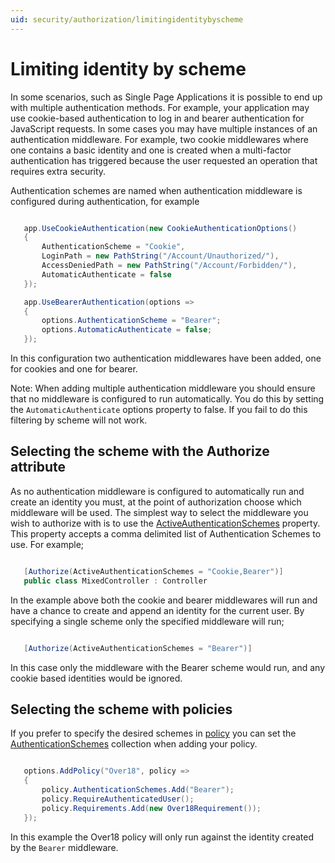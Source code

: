 ```yaml
---
uid: security/authorization/limitingidentitybyscheme
---
```

<a name=security-authorization-limiting-by-scheme></a>

  # Limiting identity by scheme

In some scenarios, such as Single Page Applications it is possible to end up with multiple authentication methods. For example, your application may use cookie-based authentication to log in and bearer authentication for JavaScript requests. In some cases you may have multiple instances of an authentication middleware. For example, two cookie middlewares where one contains a basic identity and one is created when a multi-factor authentication has triggered because the user requested an operation that requires extra security.

Authentication schemes are named when authentication middleware is configured during authentication, for example

<!-- literal_block {"ids": [], "names": [], "highlight_args": {}, "backrefs": [], "dupnames": [], "linenos": false, "classes": [], "xml:space": "preserve", "language": "c#"} -->

````c#

   app.UseCookieAuthentication(new CookieAuthenticationOptions()
   {
       AuthenticationScheme = "Cookie",
       LoginPath = new PathString("/Account/Unauthorized/"),
       AccessDeniedPath = new PathString("/Account/Forbidden/"),
       AutomaticAuthenticate = false
   });

   app.UseBearerAuthentication(options =>
   {
       options.AuthenticationScheme = "Bearer";
       options.AutomaticAuthenticate = false;
   });
   ````

In this configuration two authentication middlewares have been added, one for cookies and one for bearer.

   Note: When adding multiple authentication middleware you should ensure that no middleware is configured to run automatically. You do this by setting the `AutomaticAuthenticate` options property to false. If you fail to do this filtering by scheme will not work.

  ## Selecting the scheme with the Authorize attribute

As no authentication middleware is configured to automatically run and create an identity you must, at the point of authorization choose which middleware will be used. The simplest way to select the middleware you wish to authorize with is to use the [ActiveAuthenticationSchemes](http://docs.asp.net/projects/api/en/latest/autoapi/Microsoft/AspNetCore/Authorization/AuthorizeAttribute/index.html.md#Microsoft.AspNetCore.Authorization.AuthorizeAttribute.ActiveAuthenticationSchemes.md) property. This property accepts a comma delimited list of Authentication Schemes to use. For example;

<!-- literal_block {"ids": [], "names": [], "highlight_args": {}, "backrefs": [], "dupnames": [], "linenos": false, "classes": [], "xml:space": "preserve", "language": "c#"} -->

````c#

   [Authorize(ActiveAuthenticationSchemes = "Cookie,Bearer")]
   public class MixedController : Controller
   ````

In the example above both the cookie and bearer middlewares will run and have a chance to create and append an identity for the current user. By specifying a single scheme only the specified middleware will run;

<!-- literal_block {"ids": [], "names": [], "highlight_args": {}, "backrefs": [], "dupnames": [], "linenos": false, "classes": [], "xml:space": "preserve", "language": "c#"} -->

````c#

   [Authorize(ActiveAuthenticationSchemes = "Bearer")]
   ````

In this case only the middleware with the Bearer scheme would run, and any cookie based identities would be ignored.

  ## Selecting the scheme with policies

If you prefer to specify the desired schemes in [policy](policies.md#security-authorization-policies-based.md) you can set the [AuthenticationSchemes](http://docs.asp.net/projects/api/en/latest/autoapi/Microsoft/AspNetCore/Authorization/AuthorizationPolicyBuilder/index.html.md#Microsoft.AspNetCore.Authorization.AuthorizationPolicyBuilder.AuthenticationSchemes.md) collection when adding your policy.

<!-- literal_block {"ids": [], "names": [], "highlight_args": {}, "backrefs": [], "dupnames": [], "linenos": false, "classes": [], "xml:space": "preserve", "language": "c#"} -->

````c#

   options.AddPolicy("Over18", policy =>
   {
       policy.AuthenticationSchemes.Add("Bearer");
       policy.RequireAuthenticatedUser();
       policy.Requirements.Add(new Over18Requirement());
   });
   ````

In this example the Over18 policy will only run against the identity created by the `Bearer` middleware.
